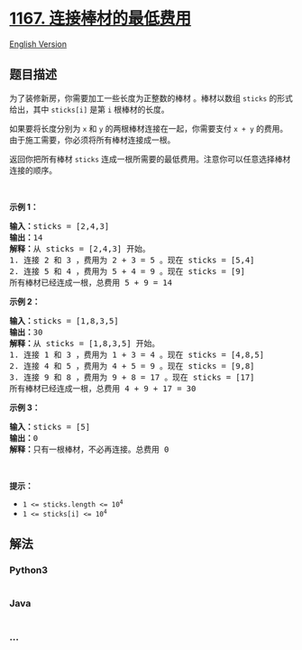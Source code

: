 # [1167. 连接棒材的最低费用](https://leetcode-cn.com/problems/minimum-cost-to-connect-sticks)

[English Version](https://github.com/yanglr/leetcode-ac/blob/master/assets/1100-1199/1167.Minimum%20Cost%20to%20Connect%20Sticks/README_EN.md)

## 题目描述

<!-- 这里写题目描述 -->

<p>为了装修新房，你需要加工一些长度为正整数的棒材 。棒材以数组 <code>sticks</code> 的形式给出，其中 <code>sticks[i]</code> 是第 <code>i</code> 根棒材的长度。</p>

<p>如果要将长度分别为 <code>x</code> 和 <code>y</code> 的两根棒材连接在一起，你需要支付 <code>x + y</code> 的费用。 由于施工需要，你必须将所有棒材连接成一根。</p>

<p>返回你把所有棒材 <code>sticks</code> 连成一根所需要的最低费用。注意你可以任意选择棒材连接的顺序。</p>

<p> </p>

<p><strong>示例 1：</strong></p>

<pre>
<strong>输入：</strong>sticks = [2,4,3]
<strong>输出：</strong>14
<strong>解释：</strong>从 sticks = [2,4,3] 开始。
1. 连接 2 和 3 ，费用为 2 + 3 = 5 。现在 sticks = [5,4]
2. 连接 5 和 4 ，费用为 5 + 4 = 9 。现在 sticks = [9]
所有棒材已经连成一根，总费用 5 + 9 = 14
</pre>

<p><strong>示例 2：</strong></p>

<pre>
<strong>输入：</strong>sticks = [1,8,3,5]
<strong>输出：</strong>30
<strong>解释：</strong>从 sticks = [1,8,3,5] 开始。
1. 连接 1 和 3 ，费用为 1 + 3 = 4 。现在 sticks = [4,8,5]
2. 连接 4 和 5 ，费用为 4 + 5 = 9 。现在 sticks = [9,8]
3. 连接 9 和 8 ，费用为 9 + 8 = 17 。现在 sticks = [17]
所有棒材已经连成一根，总费用 4 + 9 + 17 = 30
</pre>

<p><strong>示例 3：</strong></p>

<pre>
<strong>输入：</strong>sticks = [5]
<strong>输出：</strong>0
<strong>解释：</strong>只有一根棒材，不必再连接。总费用 0
</pre>

<p> </p>

<p><strong>提示：</strong></p>

<ul>
	<li><code><span>1 <= sticks.length <= 10<sup>4</sup></span></code></li>
	<li><code><span>1 <= sticks[i] <= 10<sup>4</sup></span></code></li>
</ul>


## 解法

<!-- 这里可写通用的实现逻辑 -->

<!-- tabs:start -->

### **Python3**

<!-- 这里可写当前语言的特殊实现逻辑 -->

```python

```

### **Java**

<!-- 这里可写当前语言的特殊实现逻辑 -->

```java

```

### **...**

```

```

<!-- tabs:end -->
